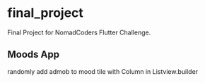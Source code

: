 # final_project

Final Project for NomadCoders Flutter Challenge. 
<h2>Moods App</h2>

randomly add admob to mood tile with Column in Listview.builder
